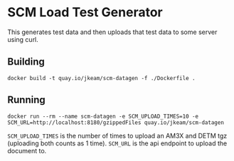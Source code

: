 # SCM Load Test Generator
This generates test data and then uploads that test data to some server using curl.

## Building
```
docker build -t quay.io/jkeam/scm-datagen -f ./Dockerfile .
```

## Running
```
docker run --rm --name scm-datagen -e SCM_UPLOAD_TIMES=10 -e SCM_URL=http://localhost:8180/gzippedFiles quay.io/jkeam/scm-datagen
```

`SCM_UPLOAD_TIMES` is the number of times to upload an AM3X and DETM tgz (uploading both counts as 1 time).
`SCM_URL` is the api endpoint to upload the document to.

